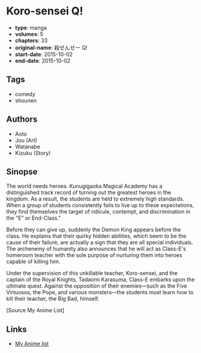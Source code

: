 # Koro-sensei Q!

-   **type**: manga
-   **volumes**: 5
-   **chapters**: 33
-   **original-name**: 殺せんせー Q!
-   **start-date**: 2015-10-02
-   **end-date**: 2015-10-02

## Tags

-   comedy
-   shounen

## Authors

-   Aoto
-   Jou (Art)
-   Watanabe
-   Kizuku (Story)

## Sinopse

The world needs heroes. Kunugigaoka Magical Academy has a distinguished track record of turning out the greatest heroes in the kingdom. As a result, the students are held to extremely high standards. When a group of students consistently fails to live up to these expectations, they find themselves the target of ridicule, contempt, and discrimination in the "E" or End-Class."

Before they can give up, suddenly the Demon King appears before the class. He explains that their quirky hidden abilities, which seem to be the cause of their failure, are actually a sign that they are all special individuals. The archenemy of humanity also announces that he will act as Class-E's homeroom teacher with the sole purpose of nurturing them into heroes capable of killing him.

Under the supervision of this unkillable teacher, Koro-sensei, and the captain of the Royal Knights, Tadaomi Karasuma, Class-E embarks upon the ultimate quest. Against the opposition of their enemies—such as the Five Virtuosos, the Pope, and various monsters—the students must learn how to kill their teacher, the Big Bad, himself.

[Source My Anime List]

## Links

-   [My Anime list](https://myanimelist.net/manga/93353/Koro-sensei_Q)
